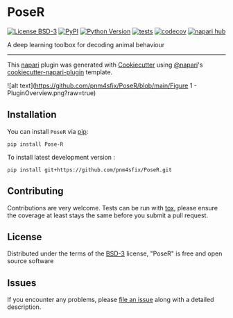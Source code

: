# PoseR

[![License BSD-3](https://img.shields.io/pypi/l/PoseR.svg?color=green)](https://github.com/pnm4sfix/PoseR/raw/main/LICENSE)
[![PyPI](https://img.shields.io/pypi/v/PoseR.svg?color=green)](https://pypi.org/project/Pose-R)
[![Python Version](https://img.shields.io/pypi/pyversions/PoseR.svg?color=green)](https://python.org)
[![tests](https://github.com/pnm4sfix/PoseR/workflows/tests/badge.svg)](https://github.com/pnm4sfix/PoseR/actions)
[![codecov](https://codecov.io/gh/pnm4sfix/PoseR/branch/main/graph/badge.svg)](https://codecov.io/gh/pnm4sfix/PoseR)
[![napari hub](https://img.shields.io/endpoint?url=https://api.napari-hub.org/shields/PoseR)](https://napari-hub.org/plugins/PoseR)

A deep learning toolbox for decoding animal behaviour

----------------------------------

This [napari] plugin was generated with [Cookiecutter] using [@napari]'s [cookiecutter-napari-plugin] template.

<!--
Don't miss the full getting started guide to set up your new package:
https://github.com/napari/cookiecutter-napari-plugin#getting-started

and review the napari docs for plugin developers:
https://napari.org/stable/plugins/index.html
-->
![alt text](https://github.com/pnm4sfix/PoseR/blob/main/Figure 1 - PluginOverview.png?raw=true)

## Installation

You can install `PoseR` via [pip]:

    pip install Pose-R



To install latest development version :

    pip install git+https://github.com/pnm4sfix/PoseR.git


## Contributing

Contributions are very welcome. Tests can be run with [tox], please ensure
the coverage at least stays the same before you submit a pull request.

## License

Distributed under the terms of the [BSD-3] license,
"PoseR" is free and open source software

## Issues

If you encounter any problems, please [file an issue] along with a detailed description.

[napari]: https://github.com/napari/napari
[Cookiecutter]: https://github.com/audreyr/cookiecutter
[@napari]: https://github.com/napari
[MIT]: http://opensource.org/licenses/MIT
[BSD-3]: http://opensource.org/licenses/BSD-3-Clause
[GNU GPL v3.0]: http://www.gnu.org/licenses/gpl-3.0.txt
[GNU LGPL v3.0]: http://www.gnu.org/licenses/lgpl-3.0.txt
[Apache Software License 2.0]: http://www.apache.org/licenses/LICENSE-2.0
[Mozilla Public License 2.0]: https://www.mozilla.org/media/MPL/2.0/index.txt
[cookiecutter-napari-plugin]: https://github.com/napari/cookiecutter-napari-plugin

[file an issue]: https://github.com/pnm4sfix/PoseR/issues

[napari]: https://github.com/napari/napari
[tox]: https://tox.readthedocs.io/en/latest/
[pip]: https://pypi.org/project/pip/
[PyPI]: https://pypi.org/
